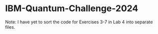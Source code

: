 # IBM-Quantum-Challenge-2024

Note: I have yet to sort the code for Exercises 3-7 in Lab 4 into separate files.
